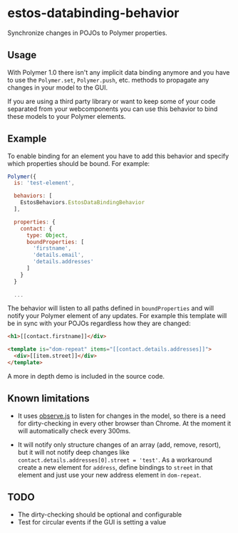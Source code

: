 # estos-databinding-behavior

Synchronize changes in POJOs to Polymer properties. 

## Usage

With Polymer 1.0 there isn't any implicit data binding anymore and you have to use the 
`Polymer.set`, `Polymer.push`, etc. methods to propagate any changes in your model to the GUI.

If you are using a third party library or want to keep some of your code separated from your
webcomponents you can use this behavior to bind these models to your Polymer elements.

## Example

To enable binding for an element you have to add this behavior and specify which properties
should be bound. For example:

```javascript
Polymer({
  is: 'test-element',

  behaviors: [
    EstosBehaviors.EstosDataBindingBehavior
  ],

  properties: {
    contact: {
      type: Object,
      boundProperties: [
        'firstname',
        'details.email',
        'details.addresses'
      ]
    }
  }
  
  ...
```

The behavior will listen to all paths defined in ```boundProperties``` and will notify your
Polymer element of any updates. For example this template will be in sync with your POJOs regardless
how they are changed:
 
```html
<h1>[[contact.firstname]]</div>

<template is="dom-repeat" items="[[contact.details.addresses]]">
  <div>[[item.street]]</div>
</template>
```

A more in depth demo is included in the source code. 
 

## Known limitations

* It uses [observe.js](https://github.com/polymer/observe-js) to listen for changes in the model, so there is a need for dirty-checking 
in every other browser than Chrome. At the moment it will automatically check every 300ms.

* It will notify only structure changes of an array (add, remove, resort), but it will not notify
deep changes like `contact.details.addresses[0].street = 'test'`. As a workaround create a 
new element for `address`, define bindings to `street` in that element and just use your new address element
in `dom-repeat`.
  
  
## TODO

* The dirty-checking should be optional and configurable
* Test for circular events if the GUI is setting a value    

